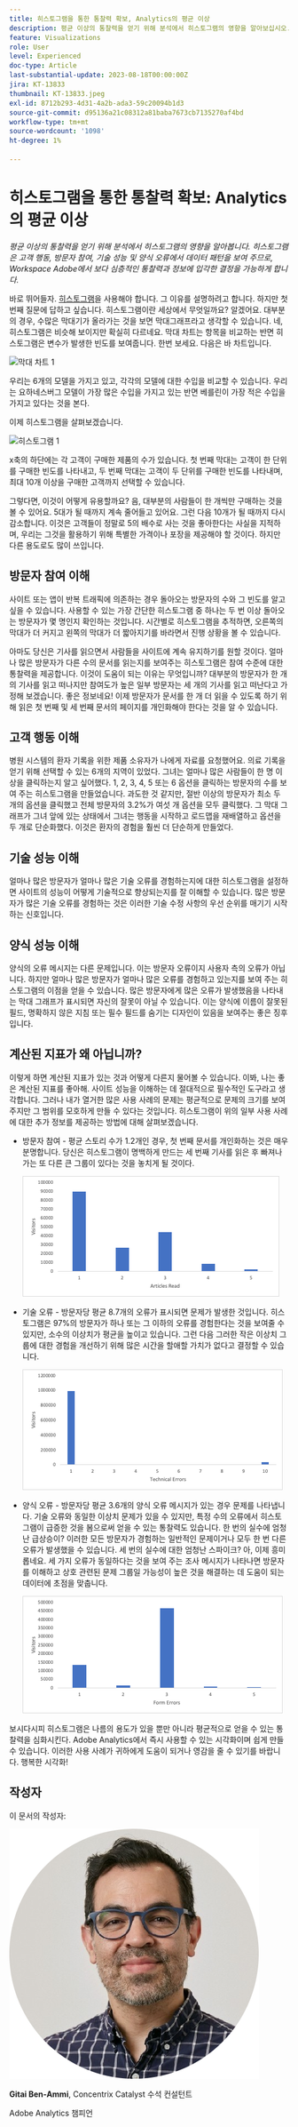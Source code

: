 ```yaml
---
title: 히스토그램을 통한 통찰력 확보, Analytics의 평균 이상
description: 평균 이상의 통찰력을 얻기 위해 분석에서 히스토그램의 영향을 알아보십시오.
feature: Visualizations
role: User
level: Experienced
doc-type: Article
last-substantial-update: 2023-08-18T00:00:00Z
jira: KT-13833
thumbnail: KT-13833.jpeg
exl-id: 8712b293-4d31-4a2b-ada3-59c20094b1d3
source-git-commit: d95136a21c08312a81baba7673cb7135270af4bd
workflow-type: tm+mt
source-wordcount: '1098'
ht-degree: 1%

---
```


# 히스토그램을 통한 통찰력 확보: Analytics의 평균 이상

_평균 이상의 통찰력을 얻기 위해 분석에서 히스토그램의 영향을 알아봅니다. 히스토그램은 고객 행동, 방문자 참여, 기술 성능 및 양식 오류에서 데이터 패턴을 보여 주므로, Workspace Adobe에서 보다 심층적인 통찰력과 정보에 입각한 결정을 가능하게 합니다._

바로 뛰어들자. [히스토그램](https://experienceleague.adobe.com/docs/analytics/analyze/analysis-workspace/visualizations/histogram.html?lang=ko)을 사용해야 합니다. 그 이유를 설명하려고 합니다. 하지만 첫 번째 질문에 답하고 싶습니다. 히스토그램이란 세상에서 무엇일까요? 알겠어요. 대부분의 경우, 수많은 막대기가 올라가는 것을 보면 막대그래프라고 생각할 수 있습니다. 네, 히스토그램은 비슷해 보이지만 확실히 다르네요. 막대 차트는 항목을 비교하는 반면 히스토그램은 변수가 발생한 빈도를 보여줍니다. 한번 보세요. 다음은 바 차트입니다.

![막대 차트 1](assets/bar-chart-1.png)

우리는 6개의 모델을 가지고 있고, 각각의 모델에 대한 수입을 비교할 수 있습니다. 우리는 요하네스버그 모델이 가장 많은 수입을 가지고 있는 반면 베를린이 가장 적은 수입을 가지고 있다는 것을 본다.

이제 히스토그램을 살펴보겠습니다.

![히스토그램 1](assets/histogram-1.png)

x축의 하단에는 각 고객이 구매한 제품의 수가 있습니다. 첫 번째 막대는 고객이 한 단위를 구매한 빈도를 나타내고, 두 번째 막대는 고객이 두 단위를 구매한 빈도를 나타내며, 최대 10개 이상을 구매한 고객까지 선택할 수 있습니다.

그렇다면, 이것이 어떻게 유용할까요? 음, 대부분의 사람들이 한 개씩만 구매하는 것을 볼 수 있어요. 5대가 될 때까지 계속 줄어들고 있어요. 그런 다음 10개가 될 때까지 다시 감소합니다. 이것은 고객들이 정말로 5의 배수로 사는 것을 좋아한다는 사실을 지적하며, 우리는 그것을 활용하기 위해 특별한 가격이나 포장을 제공해야 할 것이다. 하지만 다른 용도로도 많이 쓰입니다.

## 방문자 참여 이해

사이트 또는 앱이 반복 트래픽에 의존하는 경우 돌아오는 방문자의 수와 그 빈도를 알고 싶을 수 있습니다. 사용할 수 있는 가장 간단한 히스토그램 중 하나는 두 번 이상 돌아오는 방문자가 몇 명인지 확인하는 것입니다. 시간별로 히스토그램을 추적하면, 오른쪽의 막대가 더 커지고 왼쪽의 막대가 더 짧아지기를 바라면서 진행 상황을 볼 수 있습니다.

아마도 당신은 기사를 읽으면서 사람들을 사이트에 계속 유지하기를 원할 것이다. 얼마나 많은 방문자가 다른 수의 문서를 읽는지를 보여주는 히스토그램은 참여 수준에 대한 통찰력을 제공합니다. 이것이 도움이 되는 이유는 무엇입니까? 대부분의 방문자가 한 개의 기사를 읽고 떠나지만 참여도가 높은 일부 방문자는 세 개의 기사를 읽고 떠난다고 가정해 보겠습니다. 좋은 정보네요! 이제 방문자가 문서를 한 개 더 읽을 수 있도록 하기 위해 읽은 첫 번째 및 세 번째 문서의 페이지를 개인화해야 한다는 것을 알 수 있습니다.

## 고객 행동 이해

병원 시스템의 환자 기록을 위한 제품 소유자가 나에게 자료를 요청했어요. 의료 기록을 얻기 위해 선택할 수 있는 6개의 지역이 있었다. 그녀는 얼마나 많은 사람들이 한 명 이상을 클릭하는지 알고 싶어했다. 1, 2, 3, 4, 5 또는 6 옵션을 클릭하는 방문자의 수를 보여 주는 히스토그램을 만들었습니다. 과도한 것 같지만, 절반 이상의 방문자가 최소 두 개의 옵션을 클릭했고 전체 방문자의 3.2%가 여섯 개 옵션을 모두 클릭했다. 그 막대 그래프가 그녀 앞에 있는 상태에서 그녀는 행동을 시작하고 로드맵을 재배열하고 옵션을 두 개로 단순화했다. 이것은 환자의 경험을 훨씬 더 단순하게 만들었다.

## 기술 성능 이해

얼마나 많은 방문자가 얼마나 많은 기술 오류를 경험하는지에 대한 히스토그램을 설정하면 사이트의 성능이 어떻게 기술적으로 향상되는지를 잘 이해할 수 있습니다. 많은 방문자가 많은 기술 오류를 경험하는 것은 이러한 기술 수정 사항의 우선 순위를 매기기 시작하는 신호입니다.

## 양식 성능 이해

양식의 오류 메시지는 다른 문제입니다. 이는 방문자 오류이지 사용자 측의 오류가 아닙니다. 하지만 얼마나 많은 방문자가 얼마나 많은 오류를 경험하고 있는지를 보여 주는 히스토그램의 이점을 얻을 수 있습니다. 많은 방문자에게 많은 오류가 발생했음을 나타내는 막대 그래프가 표시되면 자신의 잘못이 아닐 수 있습니다. 이는 양식에 이름이 잘못된 필드, 명확하지 않은 지침 또는 필수 필드를 숨기는 디자인이 있음을 보여주는 좋은 징후입니다.

## 계산된 지표가 왜 아닙니까?

이렇게 하면 계산된 지표가 있는 것과 어떻게 다른지 물어볼 수 있습니다. 이봐, 나는 좋은 계산된 지표를 좋아해. 사이트 성능을 이해하는 데 절대적으로 필수적인 도구라고 생각합니다. 그러나 내가 열거한 많은 사용 사례의 문제는 평균적으로 문제의 크기를 보여주지만 그 범위를 모호하게 만들 수 있다는 것입니다. 히스토그램이 위의 일부 사용 사례에 대한 추가 정보를 제공하는 방법에 대해 살펴보겠습니다.

- 방문자 참여 - 평균 스토리 수가 1.2개인 경우, 첫 번째 문서를 개인화하는 것은 매우 분명합니다. 당신은 히스토그램이 명백하게 만드는 세 번째 기사를 읽은 후 빠져나가는 또 다른 큰 그룹이 있다는 것을 놓치게 될 것이다.

  ![히스토그램 2](assets/histogram-2.png)

- 기술 오류 - 방문자당 평균 8.7개의 오류가 표시되면 문제가 발생한 것입니다. 히스토그램은 97%의 방문자가 하나 또는 그 이하의 오류를 경험한다는 것을 보여줄 수 있지만, 소수의 이상치가 평균을 높이고 있습니다. 그런 다음 그러한 작은 이상치 그룹에 대한 경험을 개선하기 위해 많은 시간을 할애할 가치가 없다고 결정할 수 있습니다.

  ![히스토그램 3](assets/histogram-3.png)

- 양식 오류 - 방문자당 평균 3.6개의 양식 오류 메시지가 있는 경우 문제를 나타냅니다. 기술 오류와 동일한 이상치 문제가 있을 수 있지만, 특정 수의 오류에서 히스토그램이 급증한 것을 봄으로써 얻을 수 있는 통찰력도 있습니다. 한 번의 실수에 엄청난 급상승이? 이러한 모든 방문자가 경험하는 일반적인 문제이거나 모두 한 번 다른 오류가 발생했을 수 있습니다. 세 번의 실수에 대한 엄청난 스파이크? 아, 이제 흥미롭네요. 세 가지 오류가 동일하다는 것을 보여 주는 조사 메시지가 나타나면 방문자를 이해하고 상호 관련된 문제 그룹일 가능성이 높은 것을 해결하는 데 도움이 되는 데이터에 초점을 맞춥니다.

  ![히스토그램 4](assets/histogram-4.png)

보시다시피 히스토그램은 나름의 용도가 있을 뿐만 아니라 평균적으로 얻을 수 있는 통찰력을 심화시킨다. Adobe Analytics에서 즉시 사용할 수 있는 시각화이며 쉽게 만들 수 있습니다. 이러한 사용 사례가 귀하에게 도움이 되거나 영감을 줄 수 있기를 바랍니다. 행복한 시각화!

## 작성자

이 문서의 작성자:

![Gitai Ben-Ammi](assets/gitai-headshot.png)

**Gitai Ben-Ammi**, Concentrix Catalyst 수석 컨설턴트

Adobe Analytics 챔피언
